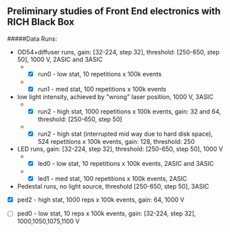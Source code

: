 ## Preliminary studies of Front End electronics with RICH Black Box
#####Data Runs:
* OD54+diffuser runs, gain: [32-224, step 32], threshold: [250-650, step 50], 1000 V, 2ASIC and 3ASIC
  * - [x] run0 - low stat, 10 repetitions x 100k events
  * - [x] run1 - med stat, 100 repetitions x 100k events

* low light intensity, achieved by "wrong" laser position, 1000 V, 3ASIC
  * - [x] run2 - high stat, 1000 repetitions x 100k events, gain: 32 and 64, threshold: [250-650, step 50]
  * - [x] run2 - high stat (interrupted mid way due to hard disk space), 524 repetitions x 100k events, gain: 128, threshold: 250

* LED runs, gain: [32-224, step 32], threshold: [250-650, step 50], 1000 V
  * - [x] led0 - low stat, 10 repetitions x 100k events, 2ASIC and 3ASIC
  * - [x] led1 - med stat, 100 repetitions x 100k events, 2ASIC

* Pedestal runs, no light source, threshold [250-650, step 50], 3ASIC
- [x] ped2 - high stat, 1000 reps x 100k events, gain: 64, 1000 V
- [ ] ped0 - low stat, 10 reps x 100k events, gain: [32-224, step 32], 1000,1050,1075,1100 V


